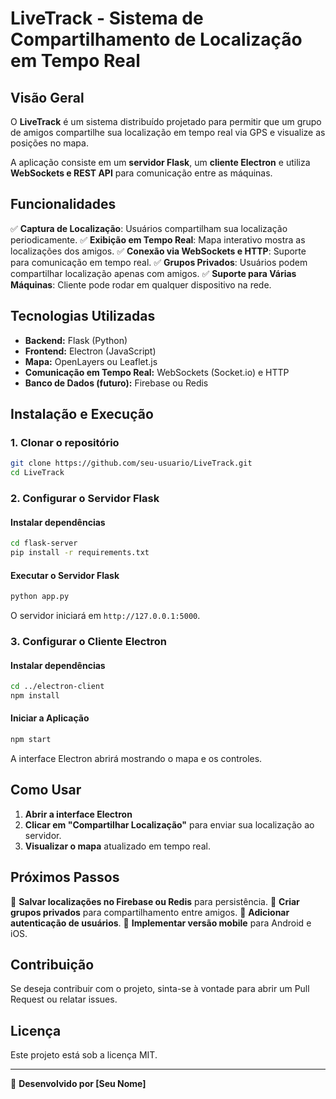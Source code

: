 # **LiveTrack - Sistema de Compartilhamento de Localização em Tempo Real**

## **Visão Geral**
O **LiveTrack** é um sistema distribuído projetado para permitir que um grupo de amigos compartilhe sua localização em tempo real via GPS e visualize as posições no mapa.

A aplicação consiste em um **servidor Flask**, um **cliente Electron** e utiliza **WebSockets e REST API** para comunicação entre as máquinas.

## **Funcionalidades**
✅ **Captura de Localização**: Usuários compartilham sua localização periodicamente. 
✅ **Exibição em Tempo Real**: Mapa interativo mostra as localizações dos amigos. 
✅ **Conexão via WebSockets e HTTP**: Suporte para comunicação em tempo real. 
✅ **Grupos Privados**: Usuários podem compartilhar localização apenas com amigos. 
✅ **Suporte para Várias Máquinas**: Cliente pode rodar em qualquer dispositivo na rede. 

## **Tecnologias Utilizadas**
- **Backend:** Flask (Python)
- **Frontend:** Electron (JavaScript)
- **Mapa:** OpenLayers ou Leaflet.js
- **Comunicação em Tempo Real:** WebSockets (Socket.io) e HTTP
- **Banco de Dados (futuro):** Firebase ou Redis

## **Instalação e Execução**

### **1. Clonar o repositório**
```sh
git clone https://github.com/seu-usuario/LiveTrack.git
cd LiveTrack
```

### **2. Configurar o Servidor Flask**
#### **Instalar dependências**
```sh
cd flask-server
pip install -r requirements.txt
```

#### **Executar o Servidor Flask**
```sh
python app.py
```
O servidor iniciará em `http://127.0.0.1:5000`.

### **3. Configurar o Cliente Electron**
#### **Instalar dependências**
```sh
cd ../electron-client
npm install
```

#### **Iniciar a Aplicação**
```sh
npm start
```
A interface Electron abrirá mostrando o mapa e os controles.

## **Como Usar**
1. **Abrir a interface Electron**
2. **Clicar em "Compartilhar Localização"** para enviar sua localização ao servidor.
3. **Visualizar o mapa** atualizado em tempo real.

## **Próximos Passos**
📌 **Salvar localizações no Firebase ou Redis** para persistência.
📌 **Criar grupos privados** para compartilhamento entre amigos.
📌 **Adicionar autenticação de usuários**.
📌 **Implementar versão mobile** para Android e iOS.

## **Contribuição**
Se deseja contribuir com o projeto, sinta-se à vontade para abrir um Pull Request ou relatar issues.

## **Licença**
Este projeto está sob a licença MIT.

---

🔗 **Desenvolvido por [Seu Nome]**

